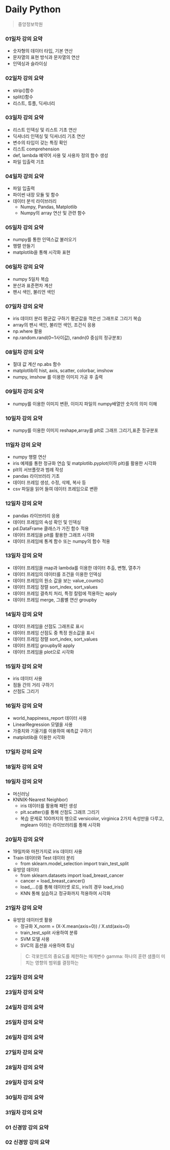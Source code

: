 # Daily Python

> 중앙정보학원

### 01일차 강의 요약

- 숫자형의 데이터 타입, 기본 연산
- 문자열의 표현 방식과 문자열의 연산
- 인덱싱과 슬라이싱

### 02일차 강의 요약

- strip()함수
- split()함수
- 리스트, 튜플, 딕셔너리

### 03일차 강의 요약

- 리스트 인덱싱 및 리스트 기초 연산
- 딕셔너리 인덱싱 및 딕셔너리 기초 연산
- 변수의 타입이 갖는 특징 확인
- 리스트 comprehension
- def, lambda 예약어 사용 및 사용자 정의 함수 생성
- 파일 입출력 기초

### 04일차 강의 요약

- 파일 입출력
- 파이썬 내장 모듈 및 함수
- 데이터 분석 라이브러리
    - Numpy, Pandas, Matplotlib
    - Numpy의 array 연산 및 관련 함수

### 05일차 강의 요약

- numpy를 통한 인덱스값 불러오기
- 행렬 만들기
- matplotlib을 통해 시각화 표현

### 06일차 강의 요약

- numpy 5일차 복습
- 분산과 표준편차 계산
- 팬시 색인, 불리언 색인

### 07일차 강의 요약

- iris 데이터 분리 평균값 구하기 평균값을 꺽은선 그래프로 그리기 복습 
- array의 팬시 색인, 불리언 색인, 조건식 응용 
- np.where 활용
- np.random.rand(0~1사이값), randn(0 중심의 정규분포)

### 08일차 강의 요약

- 절대 값 계산 np.abs 함수
- matplotlib의 hist, axis, scatter, colorbar, imshow
- numpy, imshow 를 이용한 이미지 가공 후 출력

### 09일차 강의 요약

- numpy를 이용한 이미지 변환, 이미지 파일의 numpy배열안 숫자의 의미 이해

### 10일차 강의 요약

- numpy를 이용한 이미지 reshape,array를 plt로 그래프 그리기,표준 정규분포

### 11일차 강의 요약

- numpy 행렬 연산
- iris 예제를 통한 정규화 연습 및 matplotlib.pyplot(이하 plt)를 활용한 시각화
- plt의 서브플랏과 범례 작성
- pandas 라이브러리 기초
- 데이터 프레임 생성, 수정, 삭제, 복사 등
- csv 파일을 읽어 들여 데이터 프레임으로 변환

### 12일차 강의 요약

- pandas 라이브러리 응용
- 데이터 프레임의 속성 확인 및 인덱싱
- pd.DataFrame 클래스가 가진 함수 적용
- 데이터 프레임을 plt를 활용한 그래프 시각화
- 데이터 프레임에 통계 함수 또는 numpy의 함수 적용

### 13일차 강의 요약

- 데이터 프레임을 map과 lambda를 이용한 데이터 추출, 변형, 열추가
- 데이터 프레임의 데이터를 조건을 이용한 인덱싱
- 데이터 프레임의 원소 값을 보는 value_counts()
- 데이터 프레임 정렬 sort_index, sort_values
- 데이터 프레임 결측치 처리, 특정 칼럼에 적용하는 apply
- 데이터 프레임 merge, 그룹별 연산 groupby

### 14일차 강의 요약

- 데이터 프레임을 산점도 그래프로 표시
- 데이터 프레임 산점도 중 특정 원소값을 표시
- 데이터 프레임 정렬 sort_index, sort_values
- 데이터 프레임 groupby와 apply
- 데이터 프레임을 plot으로 시각화

### 15일차 강의 요약

- iris 데이터 사용
- 점들 간의 거리 구하기
- 산점도 그리기

### 16일차 강의 요약

- world_happiness_report 데이터 사용
- LinearRegression 모델을 사용
- 가중치와 기울기를 이용하여 예측값 구하기
- matplotlib을 이용한 시각화

### 17일차 강의 요약

### 18일차 강의 요약

### 19일차 강의 요약

- 머신러닝
- KNN(K-Nearest Neighbor) 
    - iris 데이터를 활용해 패턴 생성
    - plt.scatter()를 통해 산점도 그래프 그리기
    - 복습 문제로 100까지의 행으로 versicolor, virginica 2가지 속성만을 다루고, mglearn 이라는 라이브러리를 통해 시각화

### 20일차 강의 요약

- 19일차와 마찬가지로 iris 데이터 사용
- Train 데이터와 Test 데이터 분리 
    - from sklearn.model_selection import train_test_split
- 유방암 데이터 
    - from sklearn.datasets import load_breast_cancer
    - cancer = load_breast_cancer()
    - load_...()를 통해 데이터셋 로드, iris의 경우 load_iris()
    - KNN 통해 실습하고 정규화까지 적용하여 시각화

### 21일차 강의 요약

- 유방암 데이터셋 활용
    - 정규화 X_norm = (X-X.mean(axis=0)) / X.std(axis=0)
    - train_test_split 사용하여 분류
    - SVM 모델 사용
    - SVC의 옵션을 사용하여 튜닝
    > C: 각포인트의 중요도를 제한하는 매개변수
    > gamma: 하나의 훈련 샘플이 미치는 영향의 범위를 결정하는 

### 22일차 강의 요약

### 23일차 강의 요약

### 24일차 강의 요약

### 25일차 강의 요약

### 26일차 강의 요약

### 27일차 강의 요약

### 28일차 강의 요약

### 29일차 강의 요약

### 30일차 강의 요약

### 31일차 강의 요약

### 01 신경망 강의 요약

### 02 신경망 강의 요약

